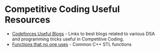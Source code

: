 # Competitive Coding Useful Resources
* [Codeforces Useful Blogs](https://codeforces.com/blog/entry/57282) - Links to best blogs related to various DSA and programming tricks useful in Competitive Coding.
* [Functions that no one uses](https://codeforces.com/blog/entry/86796) - Common C++ STL functions